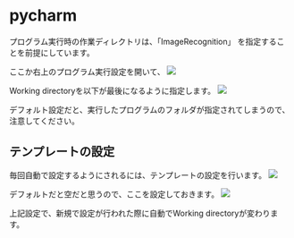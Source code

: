 # pycharm

プログラム実行時の作業ディレクトリは、「ImageRecognition」
を指定することを前提にしています。


ここか右上のプログラム実行設定を開いて、
![](実行に関する基本事項_image/20210920_104722.png)

Working directoryを以下が最後になるように指定します。
![](実行に関する基本事項_image/20210920_104837.png)

デフォルト設定だと、実行したプログラムのフォルダが指定されてしまうので、
注意してください。

## テンプレートの設定

毎回自動で設定するようにされるには、テンプレートの設定を行います。
![](実行に関する基本事項_image/20210920_105046.png)

デフォルトだと空だと思うので、ここを設定しておきます。
![](実行に関する基本事項_image/20210920_105120.png)

上記設定で、新規で設定が行われた際に自動でWorking directoryが変わります。